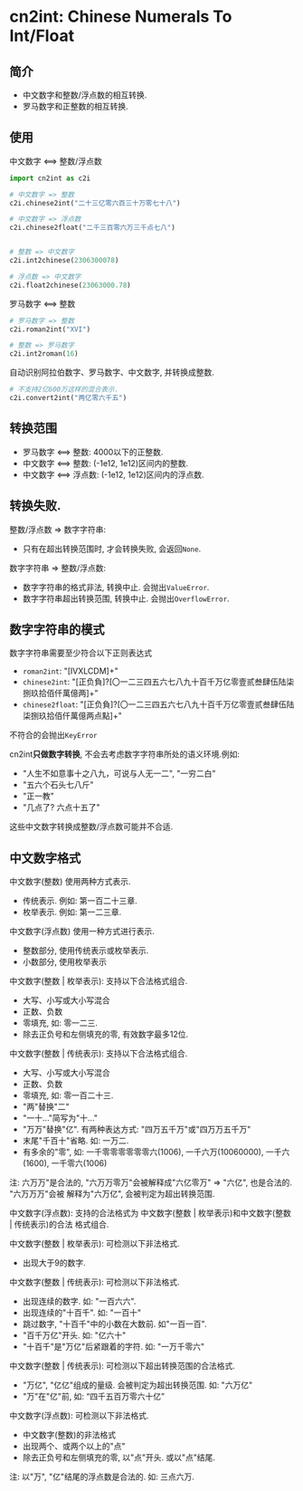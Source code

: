 # cn2int: Chinese Numerals To Int/Float

## 简介

- 中文数字和整数/浮点数的相互转换.
- 罗马数字和正整数的相互转换.

## 使用

中文数字 <==> 整数/浮点数

```python
import cn2int as c2i

# 中文数字 => 整数
c2i.chinese2int("二十三亿零六百三十万零七十八")

# 中文数字 => 浮点数
c2i.chinese2float("二千三百零六万三千点七八")


# 整数 => 中文数字
c2i.int2chinese(2306300078)

# 浮点数 => 中文数字
c2i.float2chinese(23063000.78)
```

罗马数字 <==> 整数

```python
# 罗马数字 => 整数
c2i.roman2int("XVI")

# 整数 => 罗马数字
c2i.int2roman(16)
```

自动识别阿拉伯数字、罗马数字、中文数字, 并转换成整数.

```python
# 不支持2亿600万这样的混合表示.
c2i.convert2int("两亿零六千五")
```

## 转换范围

- 罗马数字 <==> 整数: 4000以下的正整数.
- 中文数字 <==> 整数: (-1e12, 1e12)区间内的整数.
- 中文数字 <==> 浮点数: (-1e12, 1e12)区间内的浮点数.

## 转换失败.

整数/浮点数 => 数字字符串:

- 只有在超出转换范围时, 才会转换失败, 会返回`None`.

数字字符串 => 整数/浮点数:

- 数字字符串的格式非法, 转换中止. 会抛出`ValueError`.
- 数字字符串超出转换范围, 转换中止. 会抛出`OverflowError`.

## 数字字符串的模式

数字字符串需要至少符合以下正则表达式

- `roman2int`: "[IVXLCDM]+"
- `chinese2int`: "[正负負]?[〇一二三四五六七八九十百千万亿零壹贰叁肆伍陆柒捌玖拾佰仟萬億两]+"
- `chinese2float`: "[正负負]?[〇一二三四五六七八九十百千万亿零壹贰叁肆伍陆柒捌玖拾佰仟萬億两点點]+"

不符合的会抛出`KeyError`

cn2int**只做数字转换**, 不会去考虑数字字符串所处的语义环境.例如: 

- "人生不如意事十之八九，可说与人无一二", "一穷二白"
- "五六个石头七八斤"
- "正一教"
- "几点了? 六点十五了"

这些中文数字转换成整数/浮点数可能并不合适.

## 中文数字格式

中文数字(整数) 使用两种方式表示.

- 传统表示. 例如: 第一百二十三章.
- 枚举表示. 例如: 第一二三章.

中文数字(浮点数) 使用一种方式进行表示.

- 整数部分, 使用传统表示或枚举表示.
- 小数部分, 使用枚举表示

中文数字(整数 | 枚举表示): 支持以下合法格式组合.

- 大写、小写或大小写混合
- 正数、负数
- 零填充, 如: 零一二三.
- 除去正负号和左侧填充的零, 有效数字最多12位.

中文数字(整数 | 传统表示): 支持以下合法格式组合.

- 大写、小写或大小写混合
- 正数、负数
- 零填充, 如: 零一百二十三.
- "两"替换"二"
- "一十..."简写为"十..."
- "万万"替换"亿". 有两种表达方式: "四万五千万"或"四万万五千万"
- 末尾"千百十"省略. 如: 一万二.
- 有多余的"零", 如: 一千零零零零零零六(1006), 一千六万(10060000), 一千六(1600), 一千零六(1006)

注: 六万万"是合法的, "六万万零万"会被解释成"六亿零万" => "六亿", 也是合法的. "六万万万"会被
解释为"六万亿", 会被判定为超出转换范围.

中文数字(浮点数): 支持的合法格式为 中文数字(整数 | 枚举表示)和中文数字(整数 | 传统表示)的合法
格式组合.

中文数字(整数 | 枚举表示): 可检测以下非法格式.

- 出现大于9的数字.

中文数字(整数 | 传统表示): 可检测以下非法格式.

- 出现连续的数字. 如: "一百六六".
- 出现连续的"十百千". 如: "一百十"
- 跳过数字, "十百千"中的小数在大数前. 如"一百一百".
- "百千万亿"开头. 如: "亿六十"
- "十百千"是"万亿"后紧跟着的字符. 如: "一万千零六"

中文数字(整数 | 传统表示): 可检测以下超出转换范围的合法格式.

- "万亿", "亿亿"组成的量级. 会被判定为超出转换范围. 如: "六万亿"
- "万"在"亿"前, 如: “四千五百万零六十亿”

中文数字(浮点数): 可检测以下非法格式.

- 中文数字(整数)的非法格式
- 出现两个、或两个以上的"点"
- 除去正负号和左侧填充的零, 以"点"开头. 或以"点"结尾.

注: 以"万", "亿"结尾的浮点数是合法的. 如: 三点六万.

